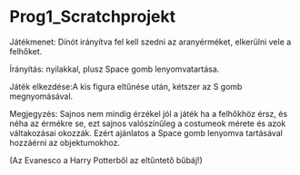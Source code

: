 # Prog1_Scratchprojekt
Játékmenet: Dínót irányítva fel kell szedni az aranyérméket, elkerülni vele a felhőket.

Írányítás: nyilakkal, plusz Space gomb lenyomvatartása.

Játék elkezdése:A kis figura eltűnése után, kétszer az S gomb megnyomásával.

Megjegyzés: Sajnos nem mindig érzékel jól a játék ha a felhőkhöz érsz,
és néha az érmékre se, ezt sajnos valószínűleg a costumeok mérete és azok váltakozásai okozzák.
Ezért ajánlatos a Space gomb lenyomva tartásával hozzáérni az objektumokhoz.

(Az Evanesco a Harry Potterből az eltűntető bűbáj!)
